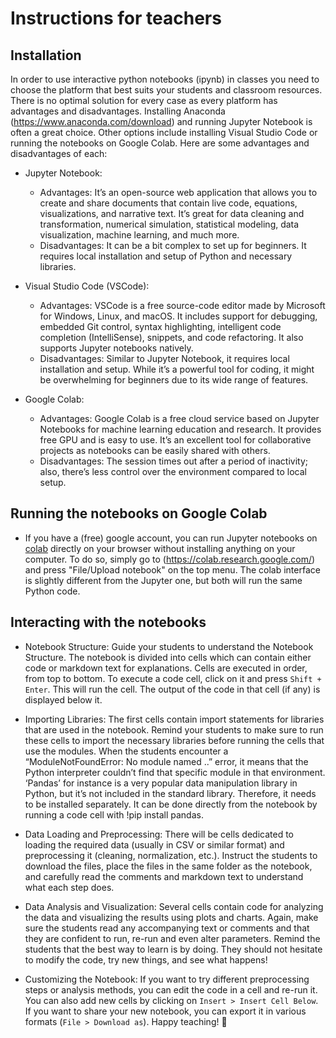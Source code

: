 # Instructions for teachers

## Installation
In order to use interactive python notebooks (ipynb) in classes you need to choose the platform that best suits your students and classroom resources. There is no optimal solution for every case as every platform has advantages and disadvantages. Installing Anaconda (https://www.anaconda.com/download) and running Jupyter Notebook is often a great choice. Other options include installing Visual Studio Code or running the notebooks on Google Colab. 
Here are some advantages and disadvantages of each: 
- Jupyter Notebook:
  - Advantages: It’s an open-source web application that allows you to create and share documents that contain live code, equations, visualizations, and narrative text. It’s great for data cleaning and transformation, numerical simulation, statistical modeling, data visualization, machine learning, and much more.
  - Disadvantages: It can be a bit complex to set up for beginners. It requires local installation and setup of Python and necessary libraries.

- Visual Studio Code (VSCode):
  - Advantages: VSCode is a free source-code editor made by Microsoft for Windows, Linux, and macOS. It includes support for debugging, embedded Git control, syntax highlighting, intelligent code completion (IntelliSense), snippets, and code refactoring. It also supports Jupyter notebooks natively.
  - Disadvantages: Similar to Jupyter Notebook, it requires local installation and setup. While it’s a powerful tool for coding, it might be overwhelming for beginners due to its wide range of features.

- Google Colab:
  - Advantages: Google Colab is a free cloud service based on Jupyter Notebooks for machine learning education and research. It provides free GPU and is easy to use. It’s an excellent tool for collaborative projects as notebooks can be easily shared with others.
  - Disadvantages: The session times out after a period of inactivity; also, there’s less control over the environment compared to local setup.
 
## Running the notebooks on Google Colab
- If you have a (free) google account, you can run Jupyter notebooks on [colab](https://colab.research.google.com/) directly on your browser without installing anything on your computer. To do so, simply go to (https://colab.research.google.com/) and press "File/Upload notebook" on the top menu. The colab interface is slightly different from the Jupyter one, but both will run the same Python code.

## Interacting with the notebooks

- Notebook Structure: Guide your students to understand the Notebook Structure. The notebook is divided into cells which can contain either code or markdown text for explanations. Cells are executed in order, from top to bottom. To execute a code cell, click on it and press `Shift + Enter`. This will run the cell. The output of the code in that cell (if any) is displayed below it.

- Importing Libraries: The first cells contain import statements for libraries that are used in the notebook. Remind your students to make sure to run these cells to import the necessary libraries before running the cells that use the modules.
When the students encounter a “ModuleNotFoundError: No module named ..” error, it means that the Python interpreter couldn’t find that specific module in that environment. ‘Pandas’ for instance is a very popular data manipulation library in Python, but it’s not included in the standard library. Therefore, it needs to be installed separately. It can be done directly from the notebook by running a code cell with !pip install pandas.

- Data Loading and Preprocessing: There will be cells dedicated to loading the required data (usually in CSV or similar format) and preprocessing it (cleaning, normalization, etc.). Instruct the students to download the files, place the files in the same folder as the notebook, and carefully read the comments and markdown text to understand what each step does.

- Data Analysis and Visualization: Several cells contain code for analyzing the data and visualizing the results using plots and charts. Again, make sure the students read any accompanying text or comments and that they are confident to run, re-run and even alter parameters. Remind the students that the best way to learn is by doing. They should not hesitate to modify the code, try new things, and see what happens! 

- Customizing  the Notebook: If you want to try different preprocessing steps or analysis methods, you can edit the code in a cell and re-run it. You can also add new cells by clicking on `Insert > Insert Cell Below`. If you want to share your new notebook, you can export it in various formats (`File > Download as`). Happy teaching! 🚀
